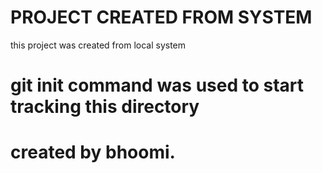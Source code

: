 # PROJECT CREATED FROM SYSTEM

this project was created from local system 
# git init command was used to start tracking this directory

# created by bhoomi.